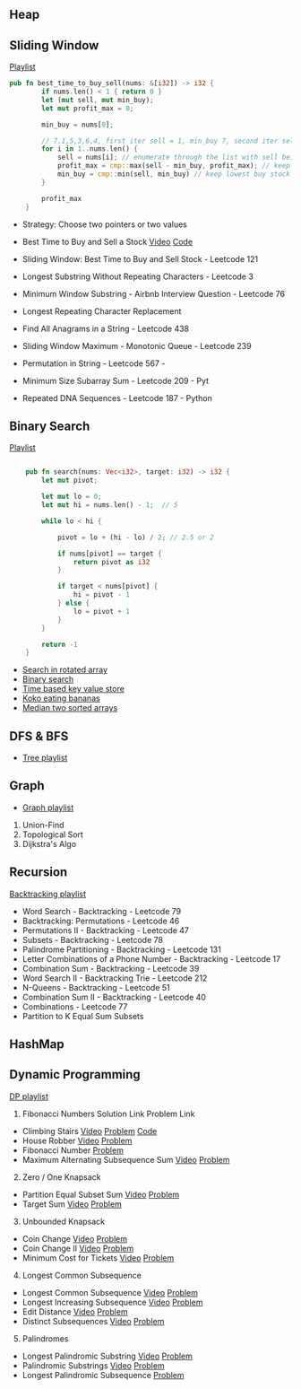 ## Heap


## Sliding Window
[Playlist](https://www.youtube.com/watch?v=1pkOgXD63yU&list=PLot-Xpze53leOBgcVsJBEGrHPd_7x_koV)

```rust
pub fn best_time_to_buy_sell(nums: &[i32]) -> i32 {
        if nums.len() < 1 { return 0 }
        let (mut sell, mut min_buy);
        let mut profit_max = 0;

        min_buy = nums[0];

        // 7,1,5,3,6,4, first iter sell = 1, min_buy 7, second iter sell = 5, min_buy 1
        for i in 1..nums.len() {
            sell = nums[i]; // enumerate through the list with sell being current element
            profit_max = cmp::max(sell - min_buy, profit_max); // keep highest
            min_buy = cmp::min(sell, min_buy) // keep lowest buy stock
        }

        profit_max
    }
```

- Strategy: Choose two pointers or two values 
- Best Time to Buy and Sell a Stock [Video](https://www.youtube.com/watch?v=1pkOgXD63yU) [Code](https://github.com/brpandey/leetcode/blob/master/rust/src/p0121_best_time_to_buy_sell.rs)

- Sliding Window: Best Time to Buy and Sell Stock - Leetcode 121
- Longest Substring Without Repeating Characters - Leetcode 3
- Minimum Window Substring - Airbnb Interview Question - Leetcode 76
- Longest Repeating Character Replacement
- Find All Anagrams in a String - Leetcode 438
- Sliding Window Maximum - Monotonic Queue - Leetcode 239
- Permutation in String - Leetcode 567 -
- Minimum Size Subarray Sum - Leetcode 209 - Pyt
- Repeated DNA Sequences - Leetcode 187 - Python

## Binary Search
[Playlist](https://www.youtube.com/playlist?list=PLot-Xpze53leNZQd0iINpD-MAhMOMzWvO)

```rust

    pub fn search(nums: Vec<i32>, target: i32) -> i32 {
        let mut pivot;

        let mut lo = 0;
        let mut hi = nums.len() - 1;  // 5

        while lo < hi {

            pivot = lo + (hi - lo) / 2; // 2.5 or 2

            if nums[pivot] == target {
                return pivot as i32
            }

            if target < nums[pivot] {
                hi = pivot - 1
            } else {
                lo = pivot + 1
            }
        }

        return -1
    }
 ```

- [Search in rotated array](https://github.com/brpandey/leetcode/blob/master/rust/src/p0033_search_in_rotated_sorted_array.rs)
- [Binary search](https://github.com/brpandey/leetcode/blob/master/rust/src/p0704_binary_search.rs)
- [Time based key value store](https://github.com/brpandey/leetcode/blob/master/rust/src/p0981_time_based_key_value_store.rs)
- [Koko eating bananas](https://github.com/brpandey/leetcode/blob/master/rust/src/p0875_koko_eating_bananas.rs)
- [Median two sorted arrays](https://github.com/brpandey/leetcode/blob/master/rust/src/p0004_median_two_sorted_arrays.rs)

## DFS & BFS
- [Tree playlist](https://www.youtube.com/watch?v=OnSn2XEQ4MY&list=PLot-Xpze53ldg4pN6PfzoJY7KsKcxF1jg&index=2&t=0s)

## Graph
- [Graph playlist](https://www.youtube.com/watch?v=EgI5nU9etnU&list=PLot-Xpze53ldBT_7QA8NVot219jFNr_GI&index=1&t=0s)

1. Union-Find
2. Topological Sort
3. Dijkstra's Algo

## Recursion
[Backtracking playlist](https://www.youtube.com/watch?v=pfiQ_PS1g8E&list=PLot-Xpze53lf5C3HSjCnyFghlW0G1HHXo)

- Word Search - Backtracking - Leetcode 79
- Backtracking: Permutations - Leetcode 46
- Permutations II - Backtracking - Leetcode 47
- Subsets - Backtracking - Leetcode 78
- Palindrome Partitioning - Backtracking - Leetcode 131
- Letter Combinations of a Phone Number - Backtracking - Leetcode 17
- Combination Sum - Backtracking - Leetcode 39
- Word Search II - Backtracking Trie - Leetcode 212
- N-Queens - Backtracking - Leetcode 51
- Combination Sum II - Backtracking - Leetcode 40
- Combinations - Leetcode 77
- Partition to K Equal Sum Subsets

## HashMap



## Dynamic Programming
[DP playlist](https://www.youtube.com/watch?v=g0npyaQtAQM&list=PLot-Xpze53lcvx_tjrr_m2lgD2NsRHlNO)

1. Fibonacci Numbers	Solution Link	Problem Link
- Climbing Stairs	[Video](https://youtu.be/Y0lT9Fck7qI)	[Problem](https://leetcode.com/problems/climbing-stairs/) [Code](https://github.com/brpandey/leetcode/blob/master/rust/src/p0070_climbing_stairs.rs)
- House Robber	[Video](https://youtu.be/73r3KWiEvyk)	[Problem](https://leetcode.com/problems/house-robber/)
- Fibonacci Number		[Problem](https://leetcode.com/problems/fibonacci-number/)
- Maximum Alternating Subsequence Sum	[Video](https://youtu.be/4v42XOuU1XA)	[Problem](https://leetcode.com/problems/maximum-alternating-subsequence-sum/)
		
2. Zero / One Knapsack		
- Partition Equal Subset Sum	[Video](https://youtu.be/IsvocB5BJhw)	[Problem](https://leetcode.com/problems/partition-equal-subset-sum/)
- Target Sum	[Video](https://www.youtube.com/watch?v=g0npyaQtAQM)	[Problem](https://leetcode.com/problems/target-sum/)
		
3. Unbounded Knapsack		
- Coin Change	[Video](https://youtu.be/H9bfqozjoqs)	[Problem](https://leetcode.com/problems/coin-change/)
- Coin Change II	[Video](https://www.youtube.com/watch?v=Mjy4hd2xgrs)	[Problem](https://leetcode.com/problems/coin-change-2/)
- Minimum Cost for Tickets	[Video](https://www.youtube.com/watch?v=4pY1bsBpIY4)	[Problem](https://leetcode.com/problems/minimum-cost-for-tickets/)
		
4. Longest Common Subsequence		
- Longest Common Subsequence	[Video](https://youtu.be/Ua0GhsJSlWM)	[Problem](https://leetcode.com/problems/longest-common-subsequence/)
- Longest Increasing Subsequence	[Video](https://youtu.be/cjWnW0hdF1Y)	[Problem](https://leetcode.com/problems/longest-increasing-subsequence/)
- Edit Distance	[Video](https://youtu.be/XYi2-LPrwm4)	[Problem](https://leetcode.com/problems/edit-distance/)
- Distinct Subsequences	[Video](https://youtu.be/-RDzMJ33nx8)	[Problem](https://leetcode.com/problems/distinct-subsequences/)
		
5. Palindromes		
- Longest Palindromic Substring	[Video](https://youtu.be/XYQecbcd6_c)	[Problem](https://leetcode.com/problems/longest-palindromic-substring)
- Palindromic Substrings	[Video](https://youtu.be/4RACzI5-du8)	[Problem](https://leetcode.com/problems/palindromic-substrings/)
- Longest Palindromic Subsequence		[Problem](https://leetcode.com/problems/longest-palindromic-subsequence/)

